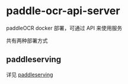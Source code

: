 # paddle-ocr-api-server
paddleOCR docker 部署，可通过 API 来使用服务

共有两种部署方式

## paddleserving

详见 [paddleserving](./paddleserving/readme.md)
